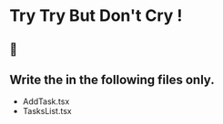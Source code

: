 # Try Try But Don't Cry !
## 😤
## Write the in the following files only.
- AddTask.tsx
- TasksList.tsx
